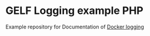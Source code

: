 # GELF Logging example PHP
Example repository for Documentation of [Docker logging](https://developers.keboola.com/common-interface/logging/#php)
